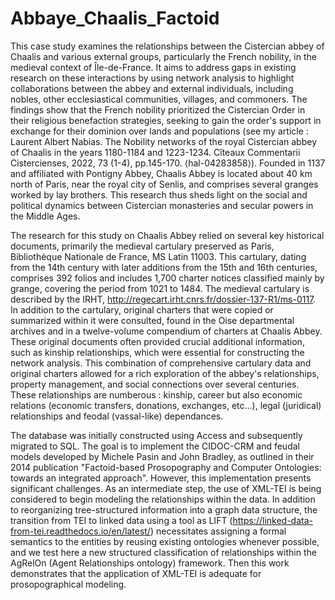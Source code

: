 # Abbaye_Chaalis_Factoid
This case study examines the relationships between the Cistercian abbey of Chaalis and various external groups, particularly the French nobility, in the medieval context of Île-de-France. It aims to address gaps in existing research on these interactions by using network analysis to highlight collaborations between the abbey and external individuals, including nobles, other ecclesiastical communities, villages, and commoners. The findings show that the French nobility prioritized the Cistercian Order in their religious benefaction strategies, seeking to gain the order's support in exchange for their dominion over lands and populations (see my article : Laurent Albert Nabias. The Nobility networks of the royal Cistercian abbey of Chaalis in the years 1180-1184 and 1223-1234. Cîteaux Commentarii Cistercienses, 2022, 73 (1-4), pp.145-170. ⟨hal-04283858⟩). Founded in 1137 and affiliated with Pontigny Abbey, Chaalis Abbey is located about 40 km north of Paris, near the royal city of Senlis, and comprises several granges worked by lay brothers. This research thus sheds light on the social and political dynamics between Cistercian monasteries and secular powers in the Middle Ages.

The research for this study on Chaalis Abbey relied on several key historical documents, primarily the medieval cartulary preserved as Paris, Bibliothèque Nationale de France, MS Latin 11003. This cartulary, dating from the 14th century with later additions from the 15th and 16th centuries, comprises 392 folios and includes 1,700 charter notices classified mainly by grange, covering the period from 1021 to 1484. The medieval cartulary is described by the IRHT, http://regecart.irht.cnrs.fr/dossier-137-R1/ms-0117. In addition to the cartulary, original charters that were copied or summarized within it were consulted, found in the Oise departmental archives and in a twelve-volume compendium of charters at Chaalis Abbey. These original documents often provided crucial additional information, such as kinship relationships, which were essential for constructing the network analysis. This combination of comprehensive cartulary data and original charters allowed for a rich exploration of the abbey's relationships, property management, and social connections over several centuries. These relationships are numberous : kinship, career but also economic relations (economic transfers, donations, exchanges, etc...), legal (juridical) relationships and feodal (vassal-like) dependances.

The database was initially constructed using Access and subsequently migrated to SQL. The goal is to implement the CIDOC-CRM and feudal models developed by Michele Pasin and John Bradley, as outlined in their 2014 publication "Factoid-based Prosopography and Computer Ontologies: towards an integrated approach". However, this implementation presents significant challenges. As an intermediate step, the use of XML-TEI is being considered to begin modeling the relationships within the data. In addition to reorganizing tree-structured information into a graph data structure, the transition from TEI to linked data using a tool as LIFT (https://linked-data-from-tei.readthedocs.io/en/latest/) necessitates assigning a formal semantics to the entities by reusing existing ontologies whenever possible, and we test here a new structured classification of relationships within the AgRelOn (Agent Relationships ontology) framework. Then this work demonstrates that the application of XML-TEI is adequate for prosopographical modeling.
